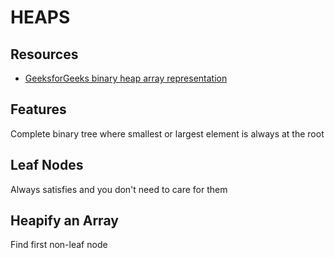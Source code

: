 # HEAPS

## Resources

- [GeeksforGeeks binary heap array representation](http://www.geeksforgeeks.org/array-representation-of-binary-heap/)

## Features
Complete binary tree where smallest or largest element is always at the root

## Leaf Nodes

Always satisfies and you don't need to care for them

## Heapify an Array

Find first non-leaf node
